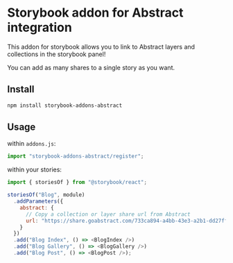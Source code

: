 # Storybook addon for Abstract integration

This addon for storybook allows you to link to Abstract layers and collections in the storybook panel!

You can add as many shares to a single story as you want.

## Install

```sh
npm install storybook-addons-abstract
```

## Usage

within `addons.js`:

```js
import "storybook-addons-abstract/register";
```

within your stories:

```js
import { storiesOf } from "@storybook/react";

storiesOf("Blog", module)
  .addParameters({
    abstract: {
      // Copy a collection or layer share url from Abstract
      url: "https://share.goabstract.com/733ca894-a4bb-43e3-a2b1-dd27ff6d00c4"
    }
  })
  .add("Blog Index", () => <BlogIndex />)
  .add("Blog Gallery", () => <BlogGallery />)
  .add("Blog Post", () => <BlogPost />);
```
